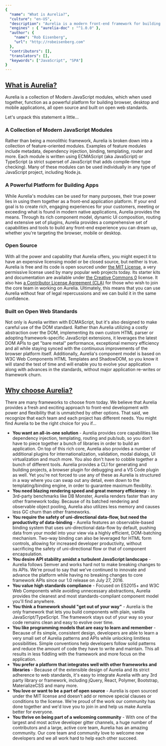 ```yaml
---
{
  "name": "What is Aurelia?",
  "culture": "en-US",
  "description": "Aurelia is a modern front-end framework for building browser, mobile and desktop applications.",
  "engines" : { "aurelia-doc" : "^1.0.0" },
  "author": {
  	"name": "Rob Eisenberg",
  	"url": "http://robeisenberg.com"
  },
  "contributors": [],
  "translators": [],
  "keywords": ["JavaScript", "SPA"]
}
---
```

## [What is Aurelia?](aurelia-doc://section/1/version/1.0.0)

Aurelia is a collection of Modern JavaScript modules, which when used together, function as a powerful platform for building browser, desktop and mobile applications, all open source and built on open web standards.

Let's unpack this statement a little...

### A Collection of Modern JavaScript Modules

Rather than being a monolithic framework, Aurelia is broken down into a collection of feature-oriented modules. Examples of feature modules include metadata, dependency injection, binding, templating, router and more. Each module is written using ECMAScript (aka JavaScript) or TypeScript (a strict superset of JavaScript that adds compile-time type checking). Many of these modules can be used individually in any type of JavaScript project, including Node.js.

### A Powerful Platform for Building Apps

While Aurelia's modules can be used for many purposes, their true power lies in using them together as a front-end application platform. If your end goal is to create rich, engaging experiences for your customers, meeting or exceeding what is found in modern native applications, Aurelia provides the means. Through its rich component model, dynamic UI composition, routing and extensive set of plugins, Aurelia provides a comprehensive set of capabilities and tools to build any front-end experience you can dream up, whether you're targeting the browser, mobile or desktop.

### Open Source

With all the power and capability that Aurelia offers, you might expect it to have an expensive licensing model or be closed source, but neither is true. Aurelia is free and its code is open sourced under [the MIT License](http://opensource.org/licenses/MIT), a very permissive license used by many popular web projects today. Its starter kits and documentation are available under [the Creative Commons 0](http://creativecommons.org/publicdomain/zero/1.0/legalcode) license. It also has [a Contributor License Agreement (CLA)](https://github.com/durandalproject/about/blob/master/CLA.md) for those who wish to join the core team in working on Aurelia. Ultimately, this means that you can use Aurelia without fear of legal repercussions and we can build it in the same confidence.

### Built on Open Web Standards

Not only is Aurelia written with ECMAScript, but it's also designed to make careful use of the DOM standard. Rather than Aurelia utilizing a costly abstraction over the DOM, implementing its own custom HTML parser or adopting framework-specific JavaScript extensions, it leverages the latest DOM APIs to get "bare metal" performance, exceptional memory efficiency and all while staying synced with the continuous improvements of the browser platform itself. Additionally, Aurelia's component model is based on W3C Web Components HTML Templates and ShadowDOM, so you know it will stand the test of time and will enable you to evolve your application along with advances in the standards, without major application re-writes or framework churn.

## [Why choose Aurelia?](aurelia-doc://section/2/version/1.0.0)

There are many frameworks to choose from today. We believe that Aurelia provides a fresh and exciting approach to front-end development with power and flexibility that is unmatched by other options. That said, we recognize that each team and each project has different needs. You might find Aurelia to be the right choice for you if...

* **You want an all-in-one solution** - Aurelia provides core capabilities like dependency injection, templating, routing and pub/sub, so you don't have to piece together a bunch of libraries in order to build an application. On top of this rich core, Aurelia also provides a number of additional plugins for internationalization, validation, modal dialogs, UI virtualization and much more. You also don't have to cobble together a bunch of different tools. Aurelia provides a CLI for generating and building projects, a browser plugin for debugging and a VS Code plugin as well. Yet you're not forced to use any of these as Aurelia is structured in a way where you can swap out any detail, even down to the templating/binding engine, in order to guarantee maximum flexiblity.
* **You need blazing rendering speed and great memory efficiency** - In 3rd-party benchmarks like DB Monster, Aurelia renders faster than any other framework today. Because of its batched rendering and observable object pooling, Aurelia also utilizes less memory and causes less GC churn than other frameworks.
* **You require the safety of uni-directional data-flow, but need the productivity of data-binding** - Aurelia features an observable-based binding system that uses uni-directional data-flow by default, pushing data from your model into your view via a highly efficient, DOM-batching mechanism. Two-way binding can also be leveraged for HTML form controls, allowing for increased developer productivity, without sacrificing the safety of uni-directional flow or that of component encapsulation.
* **You desire API stability amidst a turbulent JavaScript landscape** - Aurelia follows Semver and works hard not to make breaking changes to its APIs. We're proud to say that we've continued to innovate and advance the platform while having no breaking changes to core framework APIs since our 1.0 release on July 27, 2016.
* **You value high standards compliance** - Focused on ES2015+ and W3C Web Components while avoiding unnecessary abstractions, Aurelia provides the cleanest and most standards-compliant component model you'll find anywhere.
* **You think a framework should "get out of your way"** - Aurelia is the only framework that lets you build components with plain, vanilla JavaScript/TypeScript. The framework stays out of your way so your code remains clean and easy to evolve over time.
* **You like programming models that are easy to learn and remember** - Because of its simple, consistent design, developers are able to learn a very small set of Aurelia patterns and APIs while unlocking limitless possibilities. Simple conventions help developers follow solid patterns and reduce the amount of code they have to write and maintain. This all results in less fiddling with the framework and more focus on the application.
* **You prefer a platform that integrates well with other frameworks and libraries** - Because of the extensible design of Aurelia and its strict adherence to web standards, it's easy to integrate Aurelia with any 3rd party library or framework, including jQuery, React, Polymer, Bootstrap, MaterializeCSS and many more.
* **You love or want to be a part of open source** - Aurelia is open sourced under the MIT license and doesn't add or remove special clauses or conditions to the license. We're proud of the work our community has done together and we'd love you to join in and help us make Aurelia better for everyone.
* **You thrive on being part of a welcoming community** - With one of the largest and most active developer gitter channels, a huge number of contributors and a large, active core team, Aurelia has an amazing community. Our core team and community love to welcome new developers and we all work hard to help each other succeed.
